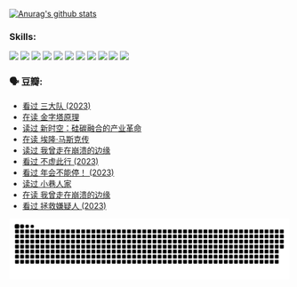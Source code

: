 
[![Anurag's github stats](https://github-readme-stats.vercel.app/api?username=w940853815)](https://github.com/anuraghazra/github-readme-stats)

### Skills:

<code><img height="32" src="https://cdn.jsdelivr.net/npm/simple-icons@v5/icons/python.svg"></code>
<code><img height="32" src="https://cdn.jsdelivr.net/npm/simple-icons@v5/icons/javascript.svg"></code>
<code><img height="32" src="https://cdn.jsdelivr.net/npm/simple-icons@v5/icons/django.svg"></code>
<code><img height="32" src="https://cdn.jsdelivr.net/npm/simple-icons@v5/icons/flask.svg"></code>
<code><img height="32" src="https://cdn.jsdelivr.net/npm/simple-icons@v5/icons/vuetify.svg"></code>
<code><img height="32" src="https://cdn.jsdelivr.net/npm/simple-icons@v5/icons/git.svg"></code>
<code><img height="32" src="https://cdn.jsdelivr.net/npm/simple-icons@v5/icons/docker.svg"></code>
<code><img height="32" src="https://cdn.jsdelivr.net/npm/simple-icons@v5/icons/postgresql.svg"></code>
<code><img height="32" src="https://cdn.jsdelivr.net/npm/simple-icons@v5/icons/elasticsearch.svg"></code>
<code><img height="32" src="https://cdn.jsdelivr.net/npm/simple-icons@v5/icons/macos.svg"></code>
<code><img height="32" src="https://cdn.jsdelivr.net/npm/simple-icons@v5/icons/linux.svg"></code>

### 🗣 豆瓣:

<!-- DOUBAN-ACTIVITIES:START -->
- [看过 三大队‎ (2023)](https://www.douban.com/people/136069238/status/4510323325/?_i=07732924)
- [在读 金字塔原理](https://www.douban.com/people/136069238/status/4507497587/?_i=07732924)
- [读过 新时空：硅碳融合的产业革命](https://www.douban.com/people/136069238/status/4506659177/?_i=07732924)
- [在读 埃隆·马斯克传](https://www.douban.com/people/136069238/status/4500417190/?_i=07732924)
- [读过 我曾走在崩溃的边缘](https://www.douban.com/people/136069238/status/4500416754/?_i=07732924)
- [看过 不虚此行‎ (2023)](https://www.douban.com/people/136069238/status/4499973052/?_i=07732924)
- [看过 年会不能停！‎ (2023)](https://www.douban.com/people/136069238/status/4498582002/?_i=07732924)
- [读过 小巷人家](https://www.douban.com/people/136069238/status/4489290935/?_i=07732924)
- [在读 我曾走在崩溃的边缘](https://www.douban.com/people/136069238/status/4489290559/?_i=07732924)
- [看过 拯救嫌疑人‎ (2023)](https://www.douban.com/people/136069238/status/4477421513/?_i=07732924)
<!-- DOUBAN-ACTIVITIES:END -->


![Snake animation](https://raw.githubusercontent.com/w940853815/w940853815/output/github-contribution-grid-snake.svg)

<!--
**w940853815/w940853815** is a ✨ _special_ ✨ repository because its `README.md` (this file) appears on your GitHub profile.

Here are some ideas to get you started:

- 🔭 I’m currently working on ...
- 🌱 I’m currently learning ...
- 👯 I’m looking to collaborate on ...
- 🤔 I’m looking for help with ...
- 💬 Ask me about ...
- 📫 How to reach me: ...
- 😄 Pronouns: ...
- ⚡ Fun fact: ...
-->
